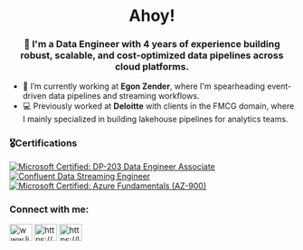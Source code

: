 <h1 align="center">Ahoy!</h1>
<h3 align="center">

🚀 I'm a Data Engineer with 4 years of experience building robust, scalable, and cost-optimized data pipelines across cloud platforms.</h3>

- 🔭 I’m currently working at **Egon Zender**, where I'm spearheading event-driven data pipelines and streaming workflows.
- 💻 Previously worked at **Deloitte** with clients in the FMCG domain, where I mainly specialized in building lakehouse pipelines for analytics teams.

<h3 align="left">🎖️Certifications</h3>
<p align="left">
  <a href="#" title="Microsoft Certified: DP-203 Data Engineer Associate">
    <img
      src="https://img.shields.io/badge/DP--203%20Data%20Engineer%20Associate-Microsoft%20Certified-0078D4?logo=microsoft-azure&logoColor=white"
      alt="Microsoft Certified: DP-203 Data Engineer Associate" />
  </a>
  
  <a href="#" title="Confluent Data Streaming Engineer">
    <img
      src="https://img.shields.io/badge/Data%20Streaming%20Engineer-Confluent-0A49A1?logo=confluent&logoColor=white"
      alt="Confluent Data Streaming Engineer" />
  </a>
  
  <a href="#" title="Microsoft Certified: Azure Fundamentals (AZ-900)">
    <img
      src="https://img.shields.io/badge/AZ--900%20Azure%20Fundamentals-Microsoft%20Certified-0078D4?logo=microsoft-azure&logoColor=white"
      alt="Microsoft Certified: Azure Fundamentals (AZ-900)" />
  </a>
</p>


<h3 align="left">Connect with me:</h3>
<p align="left">
<a href="https://linkedin.com/in/www.linkedin.com/in/arpit-saxena-8a795b150" target="blank"><img align="center" src="https://raw.githubusercontent.com/rahuldkjain/github-profile-readme-generator/master/src/images/icons/Social/linked-in-alt.svg" alt="www.linkedin.com/in/arpit-saxena-8a795b150" height="30" width="40" /></a>
<a href="https://www.youtube.com/c/https://www.youtube.com/@arpit.saxena7" target="blank"><img align="center" src="https://raw.githubusercontent.com/rahuldkjain/github-profile-readme-generator/master/src/images/icons/Social/youtube.svg" alt="https://www.youtube.com/@arpit.saxena7" height="30" width="40" /></a>
<a href="https://www.leetcode.com/https://leetcode.com/u/arpit13021999/" target="blank"><img align="center" src="https://raw.githubusercontent.com/rahuldkjain/github-profile-readme-generator/master/src/images/icons/Social/leet-code.svg" alt="https://leetcode.com/u/arpit13021999/" height="30" width="40" /></a>
</p>

